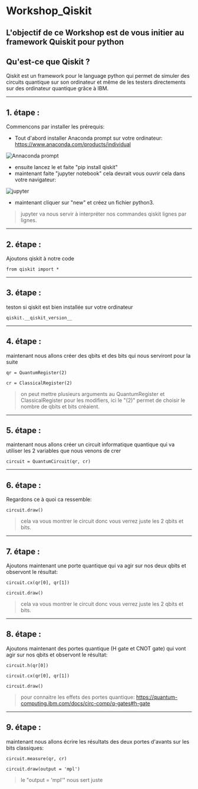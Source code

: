 # Workshop_Qiskit

L'objectif de ce Workshop est de vous initier au framework Quiskit pour python
----------------------------
## Qu'est-ce que Qiskit ?
Qiskit est un framework pour le language python qui permet de simuler des circuits quantique sur son ordinateur et même de les testers directements sur des ordinateur quantique grâce à IBM.

----------------------------
## 1. étape :
Commencons par installer les prérequis:
- Tout d'abord installer Anaconda prompt sur votre ordinateur: https://www.anaconda.com/products/individual

![Annaconda prompt](https://github.com/BNouailhac/Workshop_Quiskit/blob/master/git%20image/Capture2.PNG)

- ensuite lancez le et faite "pip install qiskit"
- maintenant faite "jupyter notebook"
cela devrait vous ouvrir cela dans votre navigateur:

![jupyter](https://github.com/BNouailhac/Workshop_Quiskit/blob/master/git%20image/Capture.PNG)

- maintenant cliquer sur "new" et créez un fichier python3.
> jupyter va nous servir à interpréter nos commandes qiskit lignes par lignes.

----------------------------
## 2. étape :
Ajoutons qiskit à notre code
```
from qiskit import *
```

----------------------------
## 3. étape :
teston si qiskit est bien installée sur votre ordinateur
```
qiskit.__qiskit_version__
```
----------------------------
## 4. étape :
maintenant nous allons créer des qbits et des bits qui nous serviront pour la suite
```
qr = QuantumRegister(2)

cr = ClassicalRegister(2)
```
> on peut mettre plusieurs arguments au QuantumRegister et ClassicalRegister pour les modifiers, ici le "(2)" permet de choisir le nombre de qbits et bits créaient.
----------------------------
## 5. étape :
maintenant nous allons créer un circuit informatique quantique qui va utiliser les 2 variables que nous venons de crer
```
circuit = QuantumCircuit(qr, cr)
```
----------------------------
## 6. étape :
Regardons ce à quoi ca ressemble:
```
circuit.draw()
```
> cela va vous montrer le circuit donc vous verrez juste les 2 qbits et bits.

----------------------------
## 7. étape :
Ajoutons maintenant une porte quantique qui va agir sur nos deux qbits et observont le résultat:
```
circuit.cx(qr[0], qr[1])

circuit.draw()
```
> cela va vous montrer le circuit donc vous verrez juste les 2 qbits et bits.

----------------------------
## 8. étape :
Ajoutons maintenant des portes quantique (H gate et CNOT gate) qui vont agir sur nos qbits et observont le résultat:
```
circuit.h(qr[0])

circuit.cx(qr[0], qr[1])

circuit.draw()
```
> pour connaitre les effets des portes quantique: https://quantum-computing.ibm.com/docs/circ-comp/q-gates#h-gate

----------------------------
## 9. étape :
maintenant nous allons écrire les résultats des deux portes d'avants sur les bits classiques:
```
circuit.measure(qr, cr)

circuit.draw(output = 'mpl')
```
> le "output = 'mpl'" nous sert juste 
